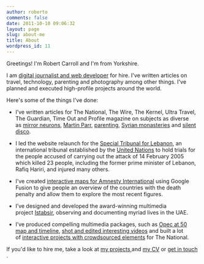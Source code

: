 ```yaml
---
author: roberto
comments: false
date: 2011-10-10 09:06:32
layout: page
slug: about-me
title: About
wordpress_id: 11
---
```


Greetings! I'm Robert Carroll and I'm from Yorkshire.

I am [digital journalist and web developer](http://www.robertocarroll.com/category/projects/) for hire. I've written articles on travel, technology, parenting and photography among other things. I've planned and executed high-profile projects around the world.

Here's some of the things I've done:



	
  * I’ve written articles for The National, The Wire, The Kernel, Ultra Travel, The Guardian, Time Out and Profile magazine on subjects as diverse as [mirror neurons](http://www.thenational.ae/news/uae-news/science/mirror-mirror-in-the-brain), [Martin Parr](http://www.thenational.ae/arts-culture/art/a-lens-on-luxury), [parenting](http://www.thenational.ae/lifestyle/the-bonding-ritual-known-as-the-family-snapshot), [Syrian monasteries](http://www.thenational.ae/lifestyle/travel/a-twist-of-faith-in-the-syrian-desert) and [silent disco](http://www.thenational.ae/arts-culture/music/a-quiet-night-out).

	
  * I led the website relaunch for the [Special Tribunal for Lebanon](http://www.stl-tsl.org/), an international tribunal established by the [United Nations](http://www.un.org/) to hold trials for the people accused of carrying out the attack of 14 February 2005 which killed 23 people, including the former prime minister of Lebanon, Rafiq Hariri, and injured many others.

	
  * I've created [interactive maps for Amnesty International](http://www.amnesty.org/en/news/death-penalty-2011-alarming-levels-executions-few-countries-kill-2012-03-27) using Google Fusion to give people an overview of the countries with the death penalty and allow them to explore the most recent figures.

	
  * I’ve designed and developed the award-winning multimedia project [Istabsir](http://multimedia.thenational.ae/istabsir/), observing and documenting myriad lives in the UAE.

	
  * I’ve produced compelling multimedia packages, such as [Opec at 50 map and timeline](http://www.thenational.ae/business/energy/opec-at-50), [shot and edited interesting videos](http://www.thenational.ae/events/categories/sport/pehlwani-wrestling-in-dubai) and built a lot of [interactive projects with crowdsourced elements](http://www.thenational.ae/news/uae-news/images-and-videos-from-national-day-2010) for The National.


If you'd like to hire me, take a look at [my projects ](http://www.robertocarroll.com/category/projects/)and [my CV](http://www.robertocarroll.com/wp-content/uploads/2011/11/RobertCarroll.pdf) or [get in touch](mailto:robertocarroll@gmail.com) .
